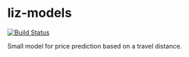# liz-models

[![Build Status](https://travis-ci.com/kaiquewdev/liz-models.svg?token=fP2MzeqGP5sWPBqwVGGZ&branch=master)](https://travis-ci.com/kaiquewdev/liz-models)

Small model for price prediction based on a travel distance.
